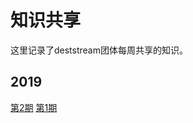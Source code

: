 # 知识共享

这里记录了deststream团体每周共享的知识。

## 2019

[第2期](https://github.com/deststream/dest-weekly-share/blob/master/2019/weekly-share-2.md)  [第1期](https://github.com/deststream/dest-weekly-share/blob/master/2019/weekly-share-1.md)


